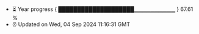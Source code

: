 - ⏳ Year progress { ████████████████████▁▁▁▁▁▁▁▁▁▁ } 67.61 %
- ⏰ Updated on Wed, 04 Sep 2024 11:16:31 GMT


